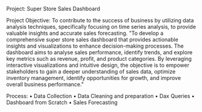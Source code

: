 Project: Super Store Sales Dashboard

Project Objective:
To contribute to the success of business by utilizing data analysis techniques, specifically focusing on time series analysis, to provide valuable insights and accurate sales forecasting.
"To develop a comprehensive super store sales dashboard that provides actionable insights and visualizations to enhance decision-making processes. The dashboard aims to analyse sales performance, identify trends, and explore key metrics such as revenue, profit, and product categories. By leveraging interactive visualizations and intuitive design, the objective is to empower stakeholders to gain a deeper understanding of sales data, optimize inventory management, identify opportunities for growth, and improve overall business performance."

Process:
•	Data Collection 
•	Data Cleaning and preparation
•	Dax Queries
•	Dashboard from Scratch
•	Sales Forecasting 

